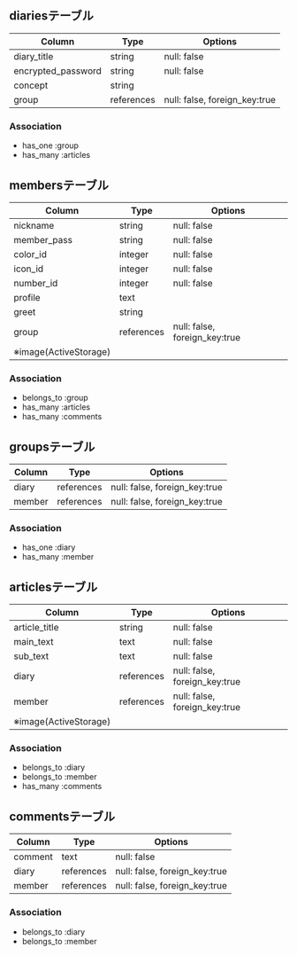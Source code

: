 ## diariesテーブル
| Column              | Type       | Options                        |
| --------------------| ---------- | ------------------------------ |
| diary_title         | string     | null: false                    |
| encrypted_password  | string     | null: false                    |
| concept             | string     |                                |
| group               | references | null: false, foreign_key:true  |

### Association
- has_one :group
- has_many :articles


## membersテーブル
| Column                      | Type       | Options                              |
| ----------------------------| ---------- | -------------------------------------|
| nickname                    | string     | null: false                          |
| member_pass                 | string     | null: false                          |
| color_id                    | integer    | null: false                          |
| icon_id                     | integer    | null: false                          |
| number_id                   | integer    | null: false                          |
| profile                     | text       |                                      |
| greet                       | string     |                                      |
| group                       | references | null: false, foreign_key:true        |
| ※image(ActiveStorage)       |            |                                      |

### Association
- belongs_to :group
- has_many :articles
- has_many :comments


## groupsテーブル
| Column              | Type       | Options                        |
| --------------------| ---------- | ------------------------------ |
| diary               | references | null: false, foreign_key:true  |
| member              | references | null: false, foreign_key:true  |

### Association
- has_one :diary
- has_many :member

## articlesテーブル
| Column                      | Type       | Options                        |
| ----------------------------| ---------- | ------------------------------ |
| article_title               | string     | null: false                    |
| main_text                   | text       | null: false                    |
| sub_text                    | text       | null: false                    |
| diary                       | references | null: false, foreign_key:true  |
| member                      | references | null: false, foreign_key:true  |
| ※image(ActiveStorage)       |            |                                |

### Association
- belongs_to :diary
- belongs_to :member
- has_many :comments

## commentsテーブル
| Column              | Type       | Options                        |
| --------------------| ---------- | ------------------------------ |
| comment             | text       | null: false                    |
| diary               | references | null: false, foreign_key:true  |
| member              | references | null: false, foreign_key:true  |

### Association
- belongs_to :diary
- belongs_to :member